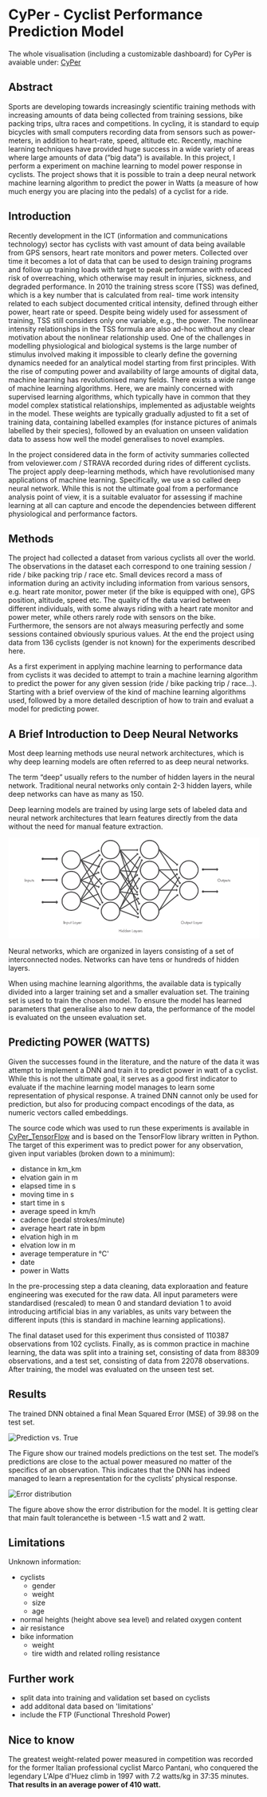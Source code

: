 # CyPer - Cyclist Performance Prediction Model

The whole visualisation (including a customizable dashboard) for CyPer is avaiable under: [CyPer](https://public.tableau.com/profile/jo105#!/vizhome/RuffRiderBoard/RuffRiderBoard)

## Abstract
Sports are developing towards increasingly scientific training methods with increasing amounts of data being collected from training sessions, bike packing trips, ultra races and competitions. In cycling, it is standard to equip bicycles with small computers recording data from sensors such as power-meters, in addition to heart-rate, speed, altitude etc. Recently, machine learning techniques have provided huge success in a wide variety of areas where large amounts of data (“big data”) is available. In this project, I perform a experiment on machine learning to model power response in cyclists. The project shows that it is possible to train a deep neural network machine learning algorithm to predict the power in Watts (a measure of how much energy you are placing into the pedals) of a cyclist for a ride. 

## Introduction
Recently development in the ICT (information and communications technology) sector has cyclists with vast amount of data being available from GPS sensors, heart rate monitors and power meters. Collected over time it becomes a lot of data that can be used to design training programs and follow up training loads with target to peak performance with reduced risk of overreaching, which otherwise may result in injuries, sickness, and degraded performance. 
In 2010 the training stress score (TSS) was defined, which is a key number that is calculated from real- time work intensity related to each subject documented critical intensity, defined through either power, heart rate or speed. Despite being widely used for assessment of training, TSS still considers only one variable, e.g., the power. The nonlinear intensity relationships in the TSS formula are also ad-hoc without any clear motivation about the nonlinear relationship used.
One of the challenges in modelling physiological and biological systems is the large number of stimulus involved making it impossible to clearly define the governing dynamics needed for an analytical model starting from first principles.
With the rise of computing power and availability of large amounts of digital data, machine learning has revolutionised many fields. There exists a wide range of machine learning algorithms. Here, we are mainly concerned with supervised learning algorithms, which typically have in common that they model complex statistical relationships, implemented as adjustable weights in the model. These weights are typically gradually adjusted to fit a set of training data, containing labelled examples (for instance pictures of animals labelled by their species), followed by an evaluation on unseen validation data to assess how well the model generalises to novel examples.

In the project considered data in the form of activity summaries collected from veloviewer.com / STRAVA recorded during rides of different cyclists. The project apply deep-learning methods, which have revolutionised many applications of machine learning. Specifically, we use a so called deep neural network.
While this is not the ultimate goal from a performance analysis point of view, it is a suitable evaluator for assessing if machine learning at all can capture and encode the dependencies between different physiological and performance factors.

## Methods
The project had collected a dataset from various cyclists all over the world. The observations in the dataset each correspond to one training session / ride / bike packing trip / race etc. Small devices record a mass of information during an activity including information from various sensors, e.g. heart rate monitor, power meter (if the bike is equipped with one), GPS position, altitude, speed etc.
The quality of the data varied between different individuals, with some always riding with a heart rate monitor and power meter, while others rarely rode with sensors on the bike. Furthermore, the sensors are not always measuring perfectly and some sessions contained obviously spurious values. At the end the project using data from 136 cyclists (gender is not known) for the experiments described here.

As a first experiment in applying machine learning to performance data from cyclists it was decided to attempt to train a machine learning algorithm to predict the power for any given session (ride / bike packing trip / race...). Starting with a brief overview of the kind of machine learning algorithms used, followed by a more detailed description of how to train and evaluat a model for predicting power.

## A Brief Introduction to Deep Neural Networks

Most deep learning methods use neural network architectures, which is why deep learning models are often referred to as deep neural networks.

The term “deep” usually refers to the number of hidden layers in the neural network. Traditional neural networks only contain 2-3 hidden layers, while deep networks can have as many as 150.

Deep learning models are trained by using large sets of labeled data and neural network architectures that learn features directly from the data without the need for manual feature extraction.

![Deep Neural_Network](Graphics/20210422_DNN.png)

Neural networks, which are organized in layers consisting of a set of interconnected nodes. Networks can have tens or hundreds of hidden layers.

When using machine learning algorithms, the available data is typically divided into a larger training set and a smaller evaluation set. The training set is used to train the chosen model. To ensure the model has learned
parameters that generalise also to new data, the performance of the model is evaluated on the unseen evaluation set.

## Predicting POWER (WATTS)

Given the successes found in the literature, and the nature of the data it was attempt to implement a DNN and train it to predict power in watt of a cyclist. While this is not the ultimate goal, it serves as a good first indicator to evaluate if the machine learning model manages to learn some representation of physical response. A trained DNN cannot only be used for prediction, but also for producing compact encodings of the data, as numeric vectors called embeddings.

The source code which was used to run these experiments is available in [CyPer_TensorFlow](CyPer_TensorFlow.ipynb) and is based on the TensorFlow library written in Python. The target of this experiment was to predict power for any observation, given input variables (broken down to a minimum):

- distance in km_km
- elvation gain in m
- elapsed time in s
- moving time in s
- start time in s
- average speed in km/h
- cadence (pedal strokes/minute)
- average heart rate in bpm
- elvation high in m
- elvation low in m
- average temperature in °C'
- date
- power in Watts

In the pre-processing step a data cleaning, data exploraation and feature engineering was executed for the raw data. 
All input parameters were standardised (rescaled) to mean 0 and standard deviation 1 to avoid introducing artificial bias in any variables, as units vary between the different inputs (this is standard in machine learning applications).
 
The final dataset used for this experiment thus consisted of 110387 observations from 102 cyclists. Finally, as is common practice in machine learning, the data was split into a training set, consisting of data from 88309 observations,
and a test set, consisting of data from 22078 observations. After training, the model was evaluated on the unseen test set.

## Results

The trained DNN obtained a final Mean Squared Error (MSE) of 39.98 on the test set. 

![Prediction vs. True](Graphics/20210423_results1.png)

The Figure show our trained models predictions on the test set. 
The model’s predictions are close to the actual power measured no matter of the specifics of an observation. 
This indicates that the DNN has indeed managed to learn a representation for the cyclists’ physical response. 

![Error distribution](Graphics/20210423_results2.png)

The figure above show the error distribution for the model. 
It is getting clear that main fault tolerancethe is between -1.5 watt and 2 watt.

## Limitations

Unknown information:
- cyclists
    - gender
    - weight
    - size
    - age
- normal heights (height above sea level) and related oxygen content
- air resistance
- bike information
    - weight
    - tire width and related rolling resistance

## Further work
- split data into training and validation set based on cyclists
- add additonal data based on 'limitations'
- include the FTP (Functional Threshold Power)

## Nice to know
The greatest weight-related power measured in competition was recorded for the former Italian professional cyclist Marco Pantani, who conquered the legendary L'Alpe d'Huez climb in 1997 with 7.2 watts/kg in 37:35 minutes. 
**That results in an average power of 410 watt.**

